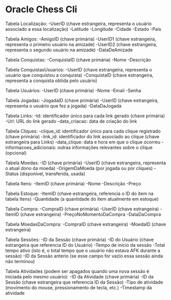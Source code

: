 # Oracle Chess Cli

Tabela Localização:
-UserID (chave estrangeira, representa o usuário associado a essa localização)
-Latitude
-Longitude
-Cidade
-Estado
-País

Tabela Amigos:
-AmigoID (chave primária)
-UserID1 (chave estrangeira, representa o primeiro usuário na amizade)
-UserID2 (chave estrangeira, representa o segundo usuário na amizade)
-DataDeAmizade

Tabela Conquistas:
-ConquistaID (chave primária)
-Nome
-Descrição

Tabela ConquistasUsuarios:
-UserID (chave estrangeira, representa o usuário que conquistou a conquista)
-ConquistaID (chave estrangeira, representa a conquista obtida pelo usuário)

Tabela Usuários:
-UserID (chave primária)
-Nome
-Email
-Senha

Tabela Jogadas:
-JogadaID (chave primária)
-UserID (chave estrangeira, representa o usuário que fez a jogada)
-DataDaJogada

Tabela Links:
-Id: identificador único para cada link gerado (chave primária)
-Url: URL do link gerado
-data_criacao: data de criação do link

Tabela Cliques:
-clique_id: identificador único para cada clique registrado (chave primária)
-link_id: identificador do link associado ao clique (chave estrangeira para Links)
-data_clique: data e hora em que o clique ocorreu
-informacoes_adicionais: outras informações relevantes sobre o clique (opcional)

Tabela Moedas:
-ID (chave primária)
-UserID (chave estrangeira, representa o atual dono da moeda)
-OrigemDaMoeda (por jogada ou por cliques)
-Status (disponível, transferida, usada)

Tabela Itens:
-ItemID (chave primária)
-Nome
-Descrição
-Preço

Tabela Estoque:
-ItemID (chave estrangeira, referencia o ID do item na tabela Itens)
-Quantidade (a quantidade do item atualmente em estoque)

Tabela Compra:
-CompraID (chave primária)
-UserID (chave estrangeira)
-ItemID (chave estrangeira)
-PreçoNoMomentoDaCompra
-DataDaCompra

Tabela MoedasDaCompra:
-CompraID (chave estrangeira)
-MoedaID (chave estrangeira)

Tabela Sessões:
-ID da Sessão (chave primária)
-ID do Usuário (chave estrangeira que referencia ID do Usuário)
-Tempo de início da sessão
-Total tempo ativo (isto é, o total tempo que o usuário não estava AFK durante a sessão)
-ID da Sessão anterio (se esse campo for vazio essa sessão ainda não terminou)

Tabela Atividades (podem ser apagados quando uma nova sessão é iniciada pelo mesmo usuário):
-ID da Atividade (chave primária)
-ID da Sessão (chave estrangeira que referencia ID da Sessão)
-Tipo de atividade (movimento do mouse, pressionamento de tecla, etc.)
-Timestamp da atividade